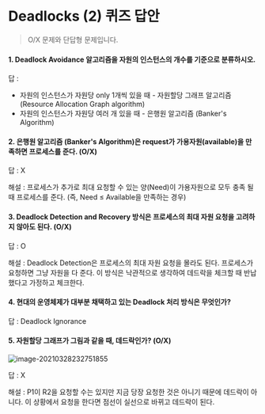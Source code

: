 # Deadlocks (2) 퀴즈 답안
> O/X 문제와 단답형 문제입니다.

#### 1. Deadlock Avoidance 알고리즘을 자원의 인스턴스의 개수를 기준으로 분류하시오.

답 : 

- 자원의 인스턴스가 자원당 only 1개씩 있을 때 - 자원할당 그래프 알고리즘 (Resource Allocation Graph algorithm)
- 자원의 인스턴스가 자원당 여러 개 있을 때 - 은행원 알고리즘 (Banker's Algorithm)

#### 2. 은행원 알고리즘 (Banker's Algorithm)은 request가 가용자원(available)을 만족하면 프로세스를 준다. (O/X)

답 : X

해설 : 프로세스가 추가로 최대 요청할 수 있는 양(Need)이 가용자원으로 모두 충족 될 때 프로세스를 준다. (즉, Need ≤ Available을 만족하는 경우)

#### 3. Deadlock Detection and Recovery 방식은 프로세스의 최대 자원 요청을 고려하지 않아도 된다. (O/X)
답 : O

해설 : Deadlock Detection은 프로세스의 최대 자원 요청을 몰라도 된다. 프로세스가 요청하면 그냥 자원을 다 준다. 이 방식은 낙관적으로 생각하여 데드락을 체크할 때 반납했다고 가정하고 체크한다.

#### 4.  현대의 운영체제가 대부분 채택하고 있는 Deadlock 처리 방식은 무엇인가?

답 : Deadlock Ignorance

#### 5. 자원할당 그래프가 그림과 같을 때, 데드락인가? (O/X)

![image-20210328232751855](https://user-images.githubusercontent.com/77573938/112755797-44f09180-901d-11eb-8059-a47d3196ef28.png)

답 : X

해설 : P1이 R2을 요청할 수는 있지만 지금 당장 요청한 것은 아니기 때문에 데드락이 아니다. 이 상황에서 요청을 한다면 점선이 실선으로 바뀌고 데드락이 된다.